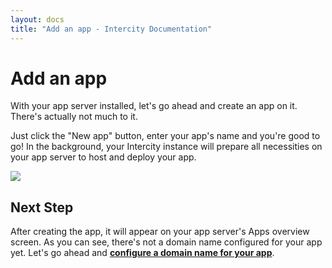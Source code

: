 ```yaml
---
layout: docs
title: "Add an app - Intercity Documentation"
---
```


<h1 class="m-t-0">Add an app</h1>

With your app server installed, let's go ahead and create an app on it. There's actually not much to it.

Just click the "New app" button, enter your app's name and you're good to go! In the background, your Intercity instance will prepare all necessities on your app server to host and deploy your app.

<img src="/images/docs-added-app@2x.png" class="img-responsive img-thumbnail">

## Next Step

After creating the app, it will appear on your app server's Apps overview screen. As you can see, there's not a domain name configured for your app yet. Let's go ahead and **[configure a domain name for your app](/docs/configure-domain-name.html)**.
